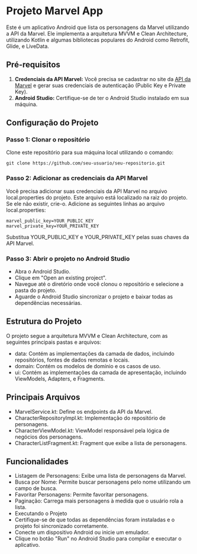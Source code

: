 # Projeto Marvel App

Este é um aplicativo Android que lista os personagens da Marvel utilizando a API da Marvel. Ele implementa a arquitetura MVVM e Clean Architecture, utilizando Kotlin e algumas bibliotecas populares do Android como Retrofit, Glide, e LiveData.

## Pré-requisitos

1. **Credenciais da API Marvel:** Você precisa se cadastrar no site da [API da Marvel](https://developer.marvel.com/) e gerar suas credenciais de autenticação (Public Key e Private Key).
2. **Android Studio:** Certifique-se de ter o Android Studio instalado em sua máquina.

## Configuração do Projeto

### Passo 1: Clonar o repositório

Clone este repositório para sua máquina local utilizando o comando:

```
git clone https://github.com/seu-usuario/seu-repositorio.git
```

### Passo 2: Adicionar as credenciais da API Marvel

Você precisa adicionar suas credenciais da API Marvel no arquivo local.properties do projeto. Este arquivo está localizado na raiz do projeto. Se ele não existir, crie-o. Adicione as seguintes linhas ao arquivo local.properties:

```
marvel_public_key=YOUR_PUBLIC_KEY
marvel_private_key=YOUR_PRIVATE_KEY
```

Substitua YOUR_PUBLIC_KEY e YOUR_PRIVATE_KEY pelas suas chaves da API Marvel.

### Passo 3: Abrir o projeto no Android Studio

- Abra o Android Studio.
- Clique em "Open an existing project".
- Navegue até o diretório onde você clonou o repositório e selecione a pasta do projeto.
- Aguarde o Android Studio sincronizar o projeto e baixar todas as dependências necessárias.

## Estrutura do Projeto

O projeto segue a arquitetura MVVM e Clean Architecture, com as seguintes principais pastas e arquivos:

- data: Contém as implementações da camada de dados, incluindo repositórios, fontes de dados remotas e locais.
- domain: Contém os modelos de domínio e os casos de uso.
- ui: Contém as implementações da camada de apresentação, incluindo ViewModels, Adapters, e Fragments.

## Principais Arquivos

- MarvelService.kt: Define os endpoints da API da Marvel.
- CharacterRepositoryImpl.kt: Implementação do repositório de personagens.
- CharacterViewModel.kt: ViewModel responsável pela lógica de negócios dos personagens.
- CharacterListFragment.kt: Fragment que exibe a lista de personagens.

## Funcionalidades

- Listagem de Personagens: Exibe uma lista de personagens da Marvel.
- Busca por Nome: Permite buscar personagens pelo nome utilizando um campo de busca.
- Favoritar Personagens: Permite favoritar personagens.
- Paginação: Carrega mais personagens à medida que o usuário rola a lista.
- Executando o Projeto
- Certifique-se de que todas as dependências foram instaladas e o projeto foi sincronizado corretamente.
- Conecte um dispositivo Android ou inicie um emulador.
- Clique no botão "Run" no Android Studio para compilar e executar o aplicativo.